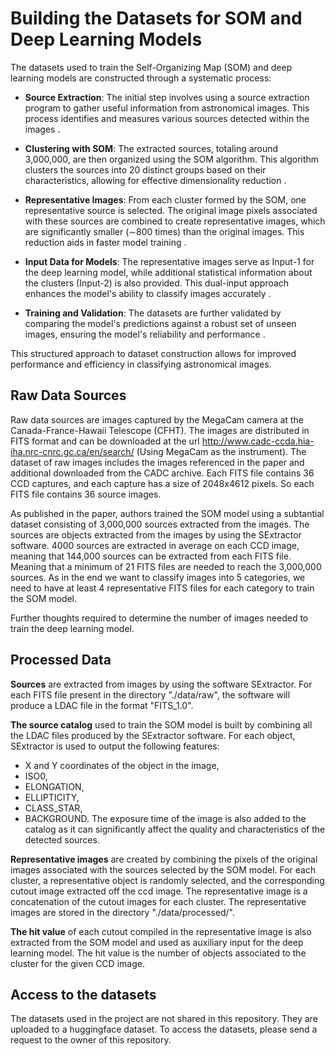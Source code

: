 # Building the Datasets for SOM and Deep Learning Models

The datasets used to train the Self-Organizing Map (SOM) and deep learning models are constructed through a systematic process:

- **Source Extraction**: The initial step involves using a source extraction program to gather useful information from astronomical images. This process identifies and measures various sources detected within the images .

- **Clustering with SOM**: The extracted sources, totaling around 3,000,000, are then organized using the SOM algorithm. This algorithm clusters the sources into 20 distinct groups based on their characteristics, allowing for effective dimensionality reduction  .

- **Representative Images**: From each cluster formed by the SOM, one representative source is selected. The original image pixels associated with these sources are combined to create representative images, which are significantly smaller (∼800 times) than the original images. This reduction aids in faster model training  .

- **Input Data for Models**: The representative images serve as Input-1 for the deep learning model, while additional statistical information about the clusters (Input-2) is also provided. This dual-input approach enhances the model's ability to classify images accurately .

- **Training and Validation**: The datasets are further validated by comparing the model's predictions against a robust set of unseen images, ensuring the model's reliability and performance .

This structured approach to dataset construction allows for improved performance and efficiency in classifying astronomical images.


## Raw Data Sources

Raw data sources are images captured by the MegaCam camera at the Canada-France-Hawaii Telescope (CFHT).
The images are distributed in FITS format and can be downloaded at the url http://www.cadc-ccda.hia-iha.nrc-cnrc.gc.ca/en/search/ (Using MegaCam as the instrument).
The dataset of raw images includes the images referenced in the paper and additional downloaded from the CADC archive.
Each FITS file contains 36 CCD captures, and each capture has a size of 2048x4612 pixels. So each FITS file contains 36 source images.

As published in the paper, authors trained the SOM model using a subtantial dataset consisting of 3,000,000 sources extracted from the images. 
The sources are objects extracted from the images by using the SExtractor software.
4000 sources are extracted in average on each CCD image, meaning that 144,000 sources can be extracted from each FITS file.
Meaning that a minimum of 21 FITS files are needed to reach the 3,000,000 sources. As in the end we want to classify images into 5 categories, we need to have at least 4 representative FITS files for each category to train the SOM model.

Further thoughts required to determine the number of images needed to train the deep learning model.

## Processed Data

**Sources** are extracted from images by using the software SExtractor.
For each FITS file present in the directory "./data/raw", the software will produce a LDAC file in the format "FITS_1.0".

**The source catalog** used to train the SOM model is built by combining all the LDAC files produced by the SExtractor software. For each object, SExtractor is used to output the following features:
- X and Y coordinates of the object in the image,
- ISO0,
- ELONGATION,
- ELLIPTICITY,
- CLASS_STAR,
- BACKGROUND.
The exposure time of the image is also added to the catalog as it can significantly affect the quality and characteristics of the detected sources.

**Representative images** are created by combining the pixels of the original images associated with the sources selected by the SOM model. For each cluster, a representative object is randomly selected, and the corresponding cutout image extracted off the ccd image. The representative image is a concatenation of the cutout images for each cluster. The representative images are stored in the directory "./data/processed/".

**The hit value** of each cutout compiled in the representative image is also extracted from the SOM model and used as auxiliary input for the deep learning model. The hit value is the number of objects associated to the cluster for the given CCD image.


## Access to the datasets

The datasets used in the project are not shared in this repository. They are uploaded to a huggingface dataset. 
To access the datasets, please send a request to the owner of this repository.